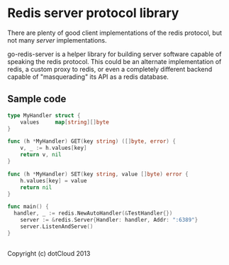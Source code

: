 Redis server protocol library
=============================

There are plenty of good client implementations of the redis protocol, but not many *server* implementations.

go-redis-server is a helper library for building server software capable of speaking the redis protocol. This could be
an alternate implementation of redis, a custom proxy to redis, or even a completely different backend capable of
"masquerading" its API as a redis database.


Sample code
------------

```go
type MyHandler struct {
	values     map[string][]byte
}

func (h *MyHandler) GET(key string) ([]byte, error) {
	v, _ := h.values[key]
	return v, nil
}

func (h *MyHandler) SET(key string, value []byte) error {
	h.values[key] = value
	return nil
}

func main() {
  handler, _ := redis.NewAutoHandler(&TestHandler{})
	server := &redis.Server{Handler: handler, Addr: ":6389"}
	server.ListenAndServe()
}
  
```

Copyright (c) dotCloud 2013

